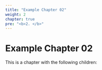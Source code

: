 ```yaml
---
title: "Example Chapter 02"
weight: 2
chapter: true
pre: "<b>2. </b>"
---
```


# Example Chapter 02

This is a chapter with the following children:

